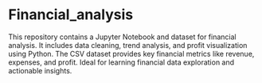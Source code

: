 # Financial_analysis
This repository contains a Jupyter Notebook and dataset for financial analysis. It includes data cleaning, trend analysis, and profit visualization using Python. The CSV dataset provides key financial metrics like revenue, expenses, and profit. Ideal for learning financial data exploration and actionable insights.
